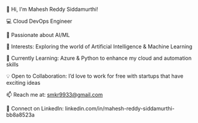 👋 Hi, I'm Mahesh Reddy Siddamurthi!

💻 Cloud DevOps Engineer 

🚀 Passionate about AI/ML

👀 Interests: Exploring the world of Artificial Intelligence & Machine Learning

🌱 Currently Learning: Azure & Python to enhance my cloud and automation skills

💡 Open to Collaboration: I’d love to work for free with startups that have exciting ideas

📫 Reach me at: smkr9933@gmail.com

🔗 Connect on LinkedIn: linkedin.com/in/mahesh-reddy-siddamurthi-bb8a8523a
